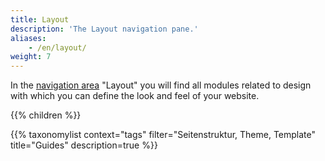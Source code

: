 ```yaml
---
title: Layout
description: 'The Layout navigation pane.'
aliases:
    - /en/layout/
weight: 7
---
```


In the [navigation area](/en/administration-area/call-and-structure-of-the-backend/#the-navigation-area) "Layout" you will find all modules related to design with which you can define the look and feel of your website.

{{% children %}}

{{% taxonomylist context="tags" filter="Seitenstruktur, Theme, Template" title="Guides" description=true %}}
